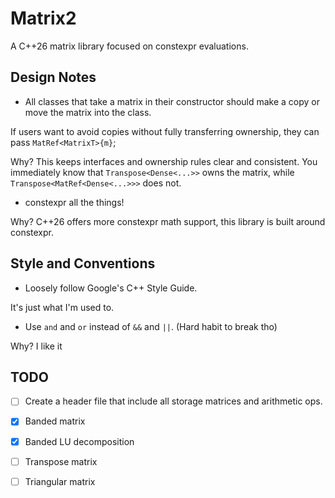 # Matrix2

A C++26 matrix library focused on constexpr evaluations.

## Design Notes

- All classes that take a matrix in their constructor should make a copy or
move the matrix into the class. 

If users want to avoid copies without fully transferring ownership, they can
pass `MatRef<MatrixT>{m}`;

Why? This keeps interfaces and ownership rules clear and consistent.
You immediately know that `Transpose<Dense<...>>` owns the matrix, while
`Transpose<MatRef<Dense<...>>>` does not.

- constexpr all the things!

Why? C++26 offers more constexpr math support, this library is built around
constexpr.

## Style and Conventions

- Loosely follow Google's C++ Style Guide.

It's just what I'm used to.

- Use `and` and `or` instead of `&&` and `||`. (Hard habit to break tho)

Why? I like it

## TODO

- [ ] Create a header file that include all storage matrices and arithmetic ops.
- [x] Banded matrix
- [x] Banded LU decomposition
- [ ] Transpose matrix
- [ ] Triangular matrix

